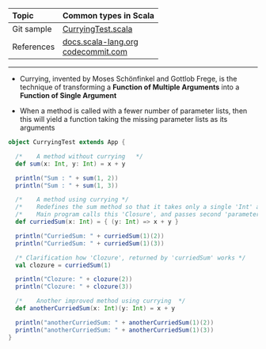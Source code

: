 | Topic | Common types in Scala |
| :--- | :--- |
| Git sample | [CurryingTest.scala](https://github.com/inbravo/scala-src/blob/master/src/main/scala/com/inbravo/lang/CurryingTest.scala)	|
| References | [docs.scala-lang.org](http://docs.scala-lang.org/tutorials/tour/currying.html)	<br/> [codecommit.com](http://www.codecommit.com/blog/scala/function-currying-in-scala) |

---

* Currying, invented by Moses Schönfinkel and Gottlob Frege, is the technique of transforming a **Function of Multiple Arguments** into a **Function of Single Argument** 

*	When a method is called with a fewer number of parameter lists, then this will yield a function taking the missing parameter lists as its arguments

```scala
object CurryingTest extends App {

  /* 	A method without currying	*/
  def sum(x: Int, y: Int) = x + y

  println("Sum : " + sum(1, 2))
  println("Sum : " + sum(1, 3))

  /* 	A method using currying	*/
  /* 	Redefines the sum method so that it takes only a single 'Int' as a parameter and returns a 'Clozure' as a result	*/
  /*	Main program calls this 'Closure', and passes second 'parameter'. This 'Clozure' computes the value and returns the final result	*/
  def curriedSum(x: Int) = { (y: Int) => x + y }

  println("CurriedSum: " + curriedSum(1)(2))
  println("CurriedSum: " + curriedSum(1)(3))

  /* Clarification how 'Clozure', returned by 'curriedSum' works */
  val clozure = curriedSum(1)

  println("Clozure: " + clozure(2))
  println("Clozure: " + clozure(3))

  /* 	Another improved method using currying	*/
  def anotherCurriedSum(x: Int)(y: Int) = x + y

  println("anotherCurriedSum: " + anotherCurriedSum(1)(2))
  println("anotherCurriedSum: " + anotherCurriedSum(1)(3))
}
```



